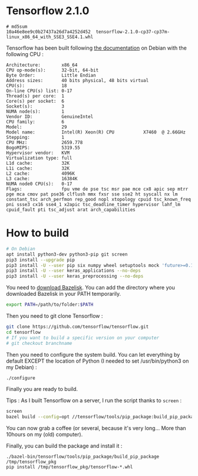 # Tensorflow 2.1.0

```
# md5sum
10a46e8ee9c0b27437a26d7a4252d452  tensorflow-2.1.0-cp37-cp37m-linux_x86_64_with_SSE3_SSE4.1.whl
```

Tensorflow has been built following [the documentation](https://www.tensorflow.org/install/source) on Debian with the following CPU :

```
Architecture:        x86_64
CPU op-mode(s):      32-bit, 64-bit
Byte Order:          Little Endian
Address sizes:       40 bits physical, 48 bits virtual
CPU(s):              18
On-line CPU(s) list: 0-17
Thread(s) per core:  1
Core(s) per socket:  6
Socket(s):           3
NUMA node(s):        1
Vendor ID:           GenuineIntel
CPU family:          6
Model:               29
Model name:          Intel(R) Xeon(R) CPU           X7460  @ 2.66GHz
Stepping:            1
CPU MHz:             2659.778
BogoMIPS:            5319.55
Hypervisor vendor:   KVM
Virtualization type: full
L1d cache:           32K
L1i cache:           32K
L2 cache:            4096K
L3 cache:            16384K
NUMA node0 CPU(s):   0-17
Flags:               fpu vme de pse tsc msr pae mce cx8 apic sep mtrr pge mca cmov pat pse36 clflush mmx fxsr sse sse2 ht syscall nx lm constant_tsc arch_perfmon rep_good nopl xtopology cpuid tsc_known_freq pni ssse3 cx16 sse4_1 x2apic tsc_deadline_timer hypervisor lahf_lm cpuid_fault pti tsc_adjust arat arch_capabilities
```

# How to build

```bash
# On Debian
apt install python3-dev python3-pip git screen
pip3 install --upgrade pip
pip3 install -U --user pip six numpy wheel setuptools mock 'future>=0.17.1'
pip3 install -U --user keras_applications --no-deps
pip3 install -U --user keras_preprocessing --no-deps
```

You need to [download Bazelisk](https://github.com/bazelbuild/bazelisk/releases). 
You can add the directory where you downloaded Bazelisk in your PATH temporarily.

```bash
export PATH=/path/to/folder:$PATH
```

Then you need to git clone Tensorflow :
```bash
git clone https://github.com/tensorflow/tensorflow.git
cd tensorflow
# If you want to build a specific version on your computer
# git checkout branchname 
```

Then you need to configure the system build. You can let everything by default EXCEPT the location of Python (I needed to set /usr/bin/python3 on my Debian) :

```bash
./configure
```

Finally you are ready to build. 

Tips : As I built Tensorflow on a server, I run the script thanks to `screen` :

```bash
screen
bazel build --config=opt //tensorflow/tools/pip_package:build_pip_package
```

You can now grab a coffee (or several, because it's very long... More than 10hours on my (old) computer). 

Finally, you can build the package and install it :

```
./bazel-bin/tensorflow/tools/pip_package/build_pip_package /tmp/tensorflow_pkg
pip install /tmp/tensorflow_pkg/tensorflow-*.whl
```
